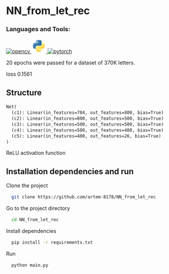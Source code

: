 # NN_from_let_rec

<h3 align="left">Languages and Tools:</h3>
<p align="left"> <a href="https://opencv.org/" target="_blank" rel="noreferrer"> <img src="https://www.vectorlogo.zone/logos/opencv/opencv-icon.svg" alt="opencv" width="40" height="40"/> </a> <a href="https://www.python.org" target="_blank" rel="noreferrer"> <img src="https://raw.githubusercontent.com/devicons/devicon/master/icons/python/python-original.svg" alt="python" width="40" height="40"/> </a> <a href="https://pytorch.org/" target="_blank" rel="noreferrer"> <img src="https://www.vectorlogo.zone/logos/pytorch/pytorch-icon.svg" alt="pytorch" width="40" height="40"/> </a> </p>


20 epochs were passed for a dataset of 370K letters.


loss 0.1561


## Structure

```
Net(
  (c1): Linear(in_features=784, out_features=800, bias=True)
  (c2): Linear(in_features=800, out_features=500, bias=True)
  (c3): Linear(in_features=500, out_features=500, bias=True)
  (c4): Linear(in_features=500, out_features=400, bias=True)
  (c5): Linear(in_features=400, out_features=26, bias=True)
)
```

ReLU activation function


## Installation dependencies and run

Clone the project

```bash
  git clone https://github.com/artem-8178/NN_from_let_rec
```

Go to the project directory

```bash
  cd NN_from_let_rec
```

Install dependencies

```bash
  pip install -r requirements.txt
```

Run

```bash
  python main.py
```
